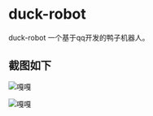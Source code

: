 # duck-robot
duck-robot 一个基于qq开发的鸭子机器人。

## 截图如下

![嘎嘎](https://raw.githubusercontent.com/evilbinary/duck-robot/master/data/screenshot/login.png)

![嘎嘎](https://raw.githubusercontent.com/evilbinary/duck-robot/master/data/screenshot/show.png)